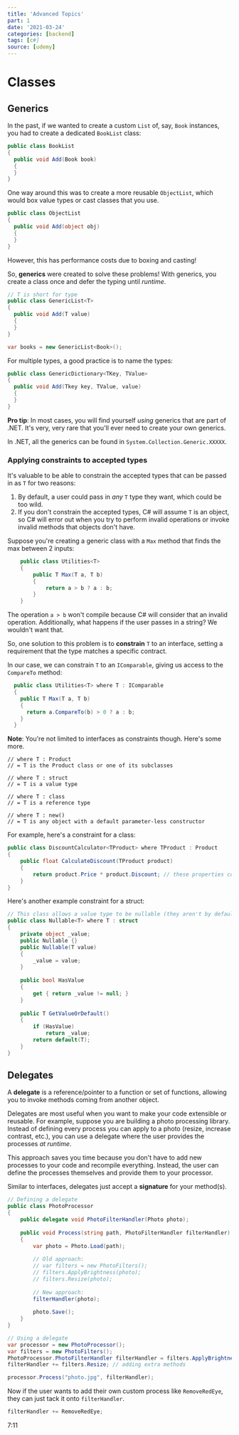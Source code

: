 ```yaml
---
title: 'Advanced Topics'
part: 1
date: '2021-03-24'
categories: [backend]
tags: [c#]
source: [udemy]
---
```


# Classes

## Generics

In the past, if we wanted to create a custom `List` of, say, `Book` instances, you had to create a dedicated `BookList` class:

```csharp
public class BookList
{
  public void Add(Book book)
  {
  }
}
```

One way around this was to create a more reusable `ObjectList`, which would box value types or cast classes that you use.

```csharp
public class ObjectList
{
  public void Add(object obj)
  {
  }
}
```

However, this has performance costs due to boxing and casting!

So, **generics** were created to solve these problems! With generics, you create a class once and defer the typing until _runtime_.

```csharp
// T is short for type
public class GenericList<T>
{
  public void Add(T value)
  {
  }
}

var books = new GenericList<Book>();
```

For multiple types, a good practice is to name the types:

```csharp
public class GenericDictionary<TKey, TValue>
{
  public void Add(Tkey key, TValue, value)
  {
  }
}
```

**Pro tip**: In most cases, you will find yourself _using_ generics that are part of .NET. It's very, very rare that you'll ever need to create your own generics.

In .NET, all the generics can be found in `System.Collection.Generic.XXXXX`.

### Applying constraints to accepted types

It's valuable to be able to constrain the accepted types that can be passed in as `T` for two reasons:

1. By default, a user could pass in *any* `T` type they want, which could be too wild.
2. If you don't constrain the accepted types, C# will assume `T` is an object, so C# will error out when you try to perform invalid operations or invoke invalid methods that objects don't have. 

Suppose you're creating a generic class with a `Max` method that finds the max between 2 inputs:

```csharp
    public class Utilities<T>
    {
        public T Max(T a, T b) 
        {
            return a > b ? a : b;
        }
    }
```

The operation `a > b` won't compile because C# will consider that an invalid operation. Additionally, what happens if the user passes in a string? We wouldn't want that.

So, one solution to this problem is to **constrain** `T` to an interface, setting a requirement that the type matches a specific contract.

In our case, we can constrain `T` to an `IComparable`, giving us access to the `CompareTo` method:

```csharp
  public class Utilities<T> where T : IComparable
  {
    public T Max(T a, T b) 
    {
      return a.CompareTo(b) > 0 ? a : b;
    }
  }
```

**Note**: You're not limited to interfaces as constraints though. Here's some more.

```
// where T : Product
// = T is the Product class or one of its subclasses

// where T : struct
// = T is a value type

// where T : class
// = T is a reference type

// where T : new()
// = T is any object with a default parameter-less constructor
```

For example, here's a constraint for a class:

```csharp
public class DiscountCalculator<TProduct> where TProduct : Product
{
    public float CalculateDiscount(TProduct product)
    {
        return product.Price * product.Discount; // these properties come from Product
    }
}
```

Here's another example constraint for a struct:

```csharp
// This class allows a value type to be nullable (they aren't by default)
public class Nullable<T> where T : struct
{
    private object _value;
    public Nullable {}
    public Nullable(T value)
    {
        _value = value;
    }
    
    public bool HasValue
    {
        get { return _value != null; }
    }
    
    public T GetValueOrDefault()
    {
        if (HasValue)
            return _value;
        return default(T);
    }
}
```

## Delegates

A **delegate** is a reference/pointer to a function or set of functions, allowing you to invoke methods coming from another object.

Delegates are most useful when you want to make your code extensible or reusable. For example, suppose you are building a photo processing library. Instead of defining every process you can apply to a photo (resize, increase contrast, etc.), you can use a delegate where the user provides the processes *at runtime*.

This approach saves you time because you don't have to add new processes to your code and recompile everything. Instead, the user can define the processes themselves and provide them to your processor.

Similar to interfaces, delegates just accept a **signature** for your method(s).

```csharp
// Defining a delegate
public class PhotoProcessor
{
    public delegate void PhotoFilterHandler(Photo photo);
    
    public void Process(string path, PhotoFilterHandler filterHandler)
    {
        var photo = Photo.Load(path);
        
        // Old approach:
        // var filters = new PhotoFilters();
        // filters.ApplyBrightness(photo);
        // filters.Resize(photo);
        
        // New approach:
        filterHandler(photo);
        
        photo.Save();
    } 
}

// Using a delegate
var processor = new PhotoProcessor();
var filters = new PhotoFilters();
PhotoProcessor.PhotoFilterHandler filterHandler = filters.ApplyBrightness;
filterHandler += filters.Resize; // adding extra methods

processor.Process("photo.jpg", filterHandler);
```

Now if the user wants to add their own custom process like `RemoveRedEye`, they can just tack it onto `filterHandler`.

```csharp
filterHandler += RemoveRedEye;
```

7:11